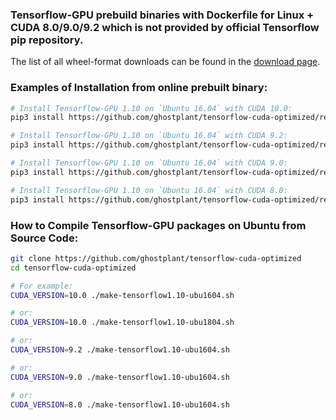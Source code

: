 ### Tensorflow-GPU prebuild binaries with Dockerfile for Linux + CUDA 8.0/9.0/9.2 which is not provided by official Tensorflow pip repository.

The list of all wheel-format downloads can be found in the [download page](https://github.com/ghostplant/tensorflow-cuda-optimized/releases).

### Examples of Installation from online prebuilt binary:

```sh
# Install Tensorflow-GPU 1.10 on `Ubuntu 16.04` with CUDA 10.0:
pip3 install https://github.com/ghostplant/tensorflow-cuda-optimized/releases/download/tf-1.10-ubuntu/tensorflow-1.10_cuda10.0_ubu1604-cp35-cp35m-linux_x86_64.whl

# Install Tensorflow-GPU 1.10 on `Ubuntu 16.04` with CUDA 9.2:
pip3 install https://github.com/ghostplant/tensorflow-cuda-optimized/releases/download/tf-1.10-ubuntu/tensorflow-1.10_cuda9.2_ubu1604-cp35-cp35m-linux_x86_64.whl

# Install Tensorflow-GPU 1.10 on `Ubuntu 16.04` with CUDA 9.0:
pip3 install https://github.com/ghostplant/tensorflow-cuda-optimized/releases/download/tf-1.10-ubuntu/tensorflow-1.10_cuda9.0_ubu1604-cp35-cp35m-linux_x86_64.whl

# Install Tensorflow-GPU 1.10 on `Ubuntu 16.04` with CUDA 8.0:
pip3 install https://github.com/ghostplant/tensorflow-cuda-optimized/releases/download/tf-1.10-ubuntu/tensorflow-1.10_cuda8.0_ubu1604-cp35-cp35m-linux_x86_64.whl
```


### How to Compile Tensorflow-GPU packages on Ubuntu from Source Code:

```sh
git clone https://github.com/ghostplant/tensorflow-cuda-optimized
cd tensorflow-cuda-optimized

# For example:
CUDA_VERSION=10.0 ./make-tensorflow1.10-ubu1604.sh

# or:
CUDA_VERSION=10.0 ./make-tensorflow1.10-ubu1804.sh

# or:
CUDA_VERSION=9.2 ./make-tensorflow1.10-ubu1604.sh

# or:
CUDA_VERSION=9.0 ./make-tensorflow1.10-ubu1604.sh

# or:
CUDA_VERSION=8.0 ./make-tensorflow1.10-ubu1604.sh
```

